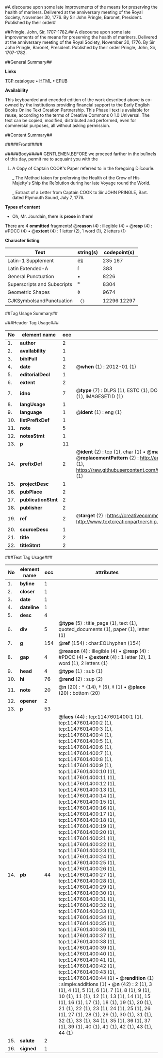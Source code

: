 #A discourse upon some late improvements of the means for preserving the health of mariners. Delivered at the anniversary meeting of the Royal Society, November 30, 1776. By Sir John Pringle, Baronet, President. Published by their order#

##Pringle, John, Sir, 1707-1782.##
A discourse upon some late improvements of the means for preserving the health of mariners. Delivered at the anniversary meeting of the Royal Society, November 30, 1776. By Sir John Pringle, Baronet, President. Published by their order
Pringle, John, Sir, 1707-1782.

##General Summary##

**Links**

[TCP catalogue](http://www.ota.ox.ac.uk/tcp/)  • 
[HTML](http://tei.it.ox.ac.uk/tcp/Texts-HTML/free/004/004801344.html)  • 
[EPUB](http://tei.it.ox.ac.uk/tcp/Texts-EPUB/free/004/004801344.epub)

**Availability**

This keyboarded and encoded edition of the
	       work described above is co-owned by the institutions
	       providing financial support to the Early English Books
	       Online Text Creation Partnership. This Phase I text is
	       available for reuse, according to the terms of Creative
	       Commons 0 1.0 Universal. The text can be copied,
	       modified, distributed and performed, even for
	       commercial purposes, all without asking permission.


##Content Summary##

#####Front#####

#####Body#####
GENTLEMEN,BEFORE we proceed farther in the buſineſs of this day, permit me to acquaint you with the 
1. A Copy of Captain COOK's Paper referred to in the foregoing Diſcourſe.

    _ The Method taken for preſerving the Health of the Crew of His Majeſty's Ship the Reſolution during her late Voyage round the World.

    _ Extract of a Letter from Captain COOK to Sir JOHN PRINGLE, Bart. dated Plymouth Sound, July 7, 1776.

**Types of content**

  * Oh, Mr. Jourdain, there is **prose** in there!

There are 4 **ommitted** fragments! 
 @__reason__ (4) : illegible (4)  •  @__resp__ (4) : #PDCC (4)  •  @__extent__ (4) : 1 letter (2), 1 word (1), 2 letters (1)

**Character listing**


|Text|string(s)|codepoint(s)|
|---|---|---|
|Latin-1 Supplement|ë§|235 167|
|Latin Extended-A|ſ|383|
|General Punctuation|•|8226|
|Superscripts             and Subscripts|⁰|8304|
|Geometric Shapes|◊|9674|
|CJKSymbolsandPunctuation|〈〉|12296 12297|

##Tag Usage Summary##

###Header Tag Usage###

|No|element name|occ|attributes|
|---|---|---|---|
|1.|__author__|2||
|2.|__availability__|1||
|3.|__biblFull__|1||
|4.|__date__|2| @__when__ (1) : 2012-01 (1)|
|5.|__editorialDecl__|1||
|6.|__extent__|2||
|7.|__idno__|7| @__type__ (7) : DLPS (1), ESTC (1), DOCNO (1), TCP (1), GALEDOCNO (1), CONTENTSET (1), IMAGESETID (1)|
|8.|__langUsage__|1||
|9.|__language__|1| @__ident__ (1) : eng (1)|
|10.|__listPrefixDef__|1||
|11.|__note__|5||
|12.|__notesStmt__|1||
|13.|__p__|11||
|14.|__prefixDef__|2| @__ident__ (2) : tcp (1), char (1)  •  @__matchPattern__ (2) : ([0-9\-]+):([0-9IVX]+) (1), (.+) (1)  •  @__replacementPattern__ (2) : http://eebo.chadwyck.com/downloadtiff?vid=$1&page=$2 (1), https://raw.githubusercontent.com/textcreationpartnership/Texts/master/tcpchars.xml#$1 (1)|
|15.|__projectDesc__|1||
|16.|__pubPlace__|2||
|17.|__publicationStmt__|2||
|18.|__publisher__|2||
|19.|__ref__|2| @__target__ (2) : https://creativecommons.org/publicdomain/zero/1.0/ (1), http://www.textcreationpartnership.org/docs/. (1)|
|20.|__sourceDesc__|1||
|21.|__title__|2||
|22.|__titleStmt__|2||


###Text Tag Usage###

|No|element name|occ|attributes|
|---|---|---|---|
|1.|__byline__|1||
|2.|__closer__|1||
|3.|__date__|1||
|4.|__dateline__|1||
|5.|__desc__|4||
|6.|__div__|5| @__type__ (5) : title_page (1), text (1), quoted_documents (1), paper (1), letter (1)|
|7.|__g__|154| @__ref__ (154) : char:EOLhyphen (154)|
|8.|__gap__|4| @__reason__ (4) : illegible (4)  •  @__resp__ (4) : #PDCC (4)  •  @__extent__ (4) : 1 letter (2), 1 word (1), 2 letters (1)|
|9.|__head__|4| @__type__ (1) : sub (1)|
|10.|__hi__|76| @__rend__ (2) : sup (2)|
|11.|__note__|20| @__n__ (20) : * (14), † (5), ‡ (1)  •  @__place__ (20) : bottom (20)|
|12.|__opener__|2||
|13.|__p__|53||
|14.|__pb__|44| @__facs__ (44) : tcp:1147601400:1 (1), tcp:1147601400:2 (1), tcp:1147601400:3 (1), tcp:1147601400:4 (1), tcp:1147601400:5 (1), tcp:1147601400:6 (1), tcp:1147601400:7 (1), tcp:1147601400:8 (1), tcp:1147601400:9 (1), tcp:1147601400:10 (1), tcp:1147601400:11 (1), tcp:1147601400:12 (1), tcp:1147601400:13 (1), tcp:1147601400:14 (1), tcp:1147601400:15 (1), tcp:1147601400:16 (1), tcp:1147601400:17 (1), tcp:1147601400:18 (1), tcp:1147601400:19 (1), tcp:1147601400:20 (1), tcp:1147601400:21 (1), tcp:1147601400:22 (1), tcp:1147601400:23 (1), tcp:1147601400:24 (1), tcp:1147601400:25 (1), tcp:1147601400:26 (1), tcp:1147601400:27 (1), tcp:1147601400:28 (1), tcp:1147601400:29 (1), tcp:1147601400:30 (1), tcp:1147601400:31 (1), tcp:1147601400:32 (1), tcp:1147601400:33 (1), tcp:1147601400:34 (1), tcp:1147601400:35 (1), tcp:1147601400:36 (1), tcp:1147601400:37 (1), tcp:1147601400:38 (1), tcp:1147601400:39 (1), tcp:1147601400:40 (1), tcp:1147601400:41 (1), tcp:1147601400:42 (1), tcp:1147601400:43 (1), tcp:1147601400:44 (1)  •  @__rendition__ (1) : simple:additions (1)  •  @__n__ (42) : 2 (1), 3 (1), 4 (1), 5 (1), 6 (1), 7 (1), 8 (1), 9 (1), 10 (1), 11 (1), 12 (1), 13 (1), 14 (1), 15 (1), 16 (1), 17 (1), 18 (1), 19 (1), 20 (1), 21 (1), 22 (1), 23 (1), 24 (1), 25 (1), 26 (1), 27 (1), 28 (1), 29 (1), 30 (1), 31 (1), 32 (1), 33 (1), 34 (1), 35 (1), 36 (1), 37 (1), 39 (1), 40 (1), 41 (1), 42 (1), 43 (1), 44 (1)|
|15.|__salute__|2||
|16.|__signed__|1||
